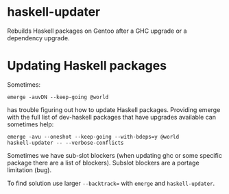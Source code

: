 # haskell-updater

Rebuilds Haskell packages on Gentoo after a GHC upgrade or a dependency upgrade.

Updating Haskell packages
=========================

Sometimes:

``` shell
emerge -auvDN --keep-going @world
```

has trouble figuring out how to update Haskell packages. Providing emerge
with the full list of dev-haskell packages that have upgrades available can
sometimes help:

``` shell
emerge -avu --oneshot --keep-going --with-bdeps=y @world
haskell-updater -- --verbose-conflicts
```

Sometimes we have sub-slot blockers (when updating ghc or some specific package
there are a list of blockers). Subslot blockers are a portage limitation (bug).

To find solution use larger `--backtrack=` with `emerge` and `haskell-updater`.
